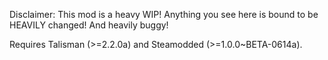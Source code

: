 Disclaimer: This mod is a heavy WIP! Anything you see here is bound to be HEAVILY changed! And heavily buggy!

Requires Talisman (>=2.2.0a) and Steamodded (>=1.0.0~BETA-0614a).
